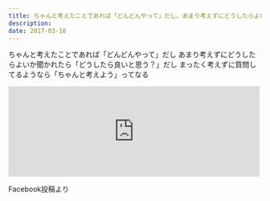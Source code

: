 ```yaml
---
title: ちゃんと考えたことであれば「どんどんやって」だし、あまり考えずにどうしたらよいか聞かれたら「どうしたら良いと思う？」だし
description: 
date: 2017-03-10
---
```

ちゃんと考えたことであれば「どんどんやって」だし
あまり考えずにどうしたらよいか聞かれたら「どうしたら良いと思う？」だし
まったく考えずに質問してるようなら「ちゃんと考えよう」ってなる


<iframe src="https://www.facebook.com/plugins/post.php?href=https%3A%2F%2Fwww.facebook.com%2Fkohji.tanaka%2Fposts%2F1213018615419676&width=500" width="500" height="180" style="border:none;overflow:hidden" scrolling="no" frameborder="0" allowtransparency="true"></iframe>

Facebook投稿より
